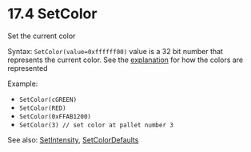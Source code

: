 # 17.4 SetColor

Set the current color

Syntax: `SetColor(value=0xffffff00)` value is a 32 bit number that represents the current color. See the [explanation](/colors-palettes-and-drawing.md) for how the colors are represented

Example:

* `SetColor(cGREEN)` 
* `SetColor(RED)` 
* `SetColor(0xFFAB1200)`
* `SetColor(3) // set color at pallet number 3`

See also: [SetIntensity](/api-native-functions/setintensity.md), [SetColorDefaults](/api-native-functions/basic-color-definition.md)

